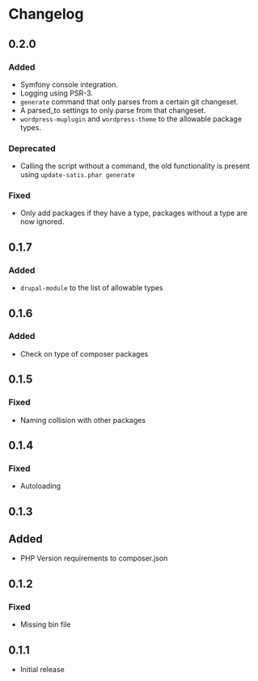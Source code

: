 # Changelog

## 0.2.0

### Added
- Symfony console integration.
- Logging using PSR-3.
- `generate` command that only parses from a certain git changeset.
- A parsed_to settings to only parse from that changeset.
- `wordpress-muplugin` and `wordpress-theme` to the allowable package types.

### Deprecated
- Calling the script without a command, the old functionality is present using `update-satis.phar generate`

### Fixed
- Only add packages if they have a type, packages without a type are now ignored.

## 0.1.7

### Added
- `drupal-module` to the list of allowable types

## 0.1.6

### Added
- Check on type of composer packages

## 0.1.5

### Fixed
- Naming collision with other packages

## 0.1.4

### Fixed
- Autoloading

## 0.1.3

## Added
- PHP Version requirements to composer.json

## 0.1.2

### Fixed
- Missing bin file

## 0.1.1
- Initial release